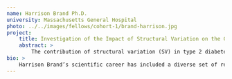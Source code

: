 ```yaml
---
name: Harrison Brand Ph.D.
university: Massachusetts General Hospital
photo: ../../images/fellows/cohort-1/brand-harrison.jpg
project: 
    title: Investigation of the Impact of Structural Variation on the Genetic Etiology of Type 2 Diabetes and Glycemic Traits
    abstract: >
        The contribution of structural variation (SV) in type 2 diabetes mellitus (T2DM) has been largely unexplored. During this fellowship I will take advantage of the NHLBI BioData Catalyst ecosystem to run an ensemble SV detection pipeline on 26,037 TOPMed samples with T2DM and/or related glycemic traits. Integrating this newly generated SV callset with existing data I will explore both common and rare genetic risk factors for diabetes. This study will not only provide a useful SV callset for TOPMed investigators but also establish a beneficial tool in the Biodata Catalyst and provide important feedback to the BioData Catalyst developers.
bio: >
    Harrison Brand’s scientific career has included a diverse set of research pursuits that have reflected a natural evolution towards his ultimate goal of understanding how genetic variation contributes to complex disease. After completion of his PhD in Human Genetics, he accepted a postdoc position in the lab of Dr. Michael Talkowski at the Center for Genomic Medicine at MGH investigating the impact of structural variation (SV) on developmental disorders. Upon completion of his postdoc, Dr. Brand accepted a junior faculty position in the Department of Neurology at MGH, where he continues to evaluate the impact of SV on disease.
---
```

